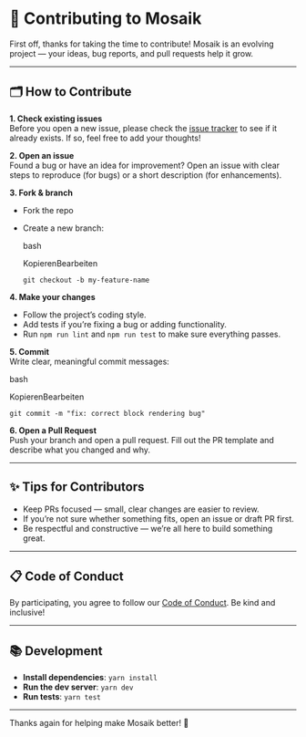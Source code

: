 # 🤝 Contributing to Mosaik

First off, thanks for taking the time to contribute! Mosaik is an evolving project — your ideas, bug reports, and pull requests help it grow.

---

## 🗂️ How to Contribute

**1. Check existing issues**  
Before you open a new issue, please check the [issue tracker](#) to see if it already exists. If so, feel free to add your thoughts!

**2. Open an issue**  
Found a bug or have an idea for improvement? Open an issue with clear steps to reproduce (for bugs) or a short description (for enhancements).

**3. Fork & branch**

- Fork the repo
- Create a new branch:

  bash

  KopierenBearbeiten

  `git checkout -b my-feature-name`

**4. Make your changes**

- Follow the project’s coding style.
- Add tests if you’re fixing a bug or adding functionality.
- Run `npm run lint` and `npm run test` to make sure everything passes.

**5. Commit**  
Write clear, meaningful commit messages:

bash

KopierenBearbeiten

`git commit -m "fix: correct block rendering bug"`

**6. Open a Pull Request**  
Push your branch and open a pull request. Fill out the PR template and describe what you changed and why.

---

## ✨ Tips for Contributors

- Keep PRs focused — small, clear changes are easier to review.
- If you’re not sure whether something fits, open an issue or draft PR first.
- Be respectful and constructive — we’re all here to build something great.

---

## 📋 Code of Conduct

By participating, you agree to follow our [Code of Conduct](#). Be kind and inclusive!

---

## 📚 Development

- **Install dependencies**:
  `yarn install`
- **Run the dev server**:
  `yarn dev`
- **Run tests**:
  `yarn test`

---

Thanks again for helping make Mosaik better! 🚀
